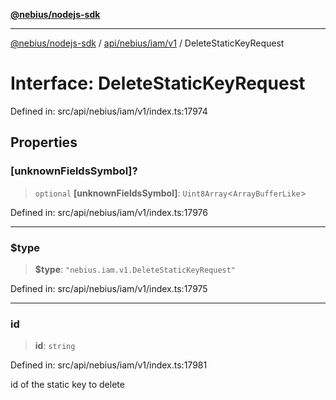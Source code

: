 [**@nebius/nodejs-sdk**](../../../../../README.md)

---

[@nebius/nodejs-sdk](../../../../../README.md) / [api/nebius/iam/v1](../README.md) / DeleteStaticKeyRequest

# Interface: DeleteStaticKeyRequest

Defined in: src/api/nebius/iam/v1/index.ts:17974

## Properties

### \[unknownFieldsSymbol\]?

> `optional` **\[unknownFieldsSymbol\]**: `Uint8Array`\<`ArrayBufferLike`\>

Defined in: src/api/nebius/iam/v1/index.ts:17976

---

### $type

> **$type**: `"nebius.iam.v1.DeleteStaticKeyRequest"`

Defined in: src/api/nebius/iam/v1/index.ts:17975

---

### id

> **id**: `string`

Defined in: src/api/nebius/iam/v1/index.ts:17981

id of the static key to delete
